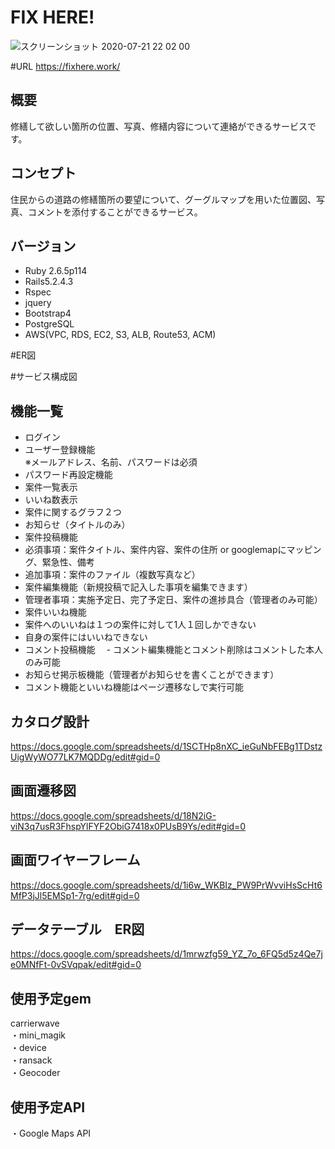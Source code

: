 # FIX HERE!
![スクリーンショット 2020-07-21 22 02 00](https://user-images.githubusercontent.com/63101140/88058041-e6296d00-cb9d-11ea-86ff-7381f5066d25.png)


#URL
https://fixhere.work/

## 概要<br>
修繕して欲しい箇所の位置、写真、修繕内容について連絡ができるサービスです。

## コンセプト<br>
住民からの道路の修繕箇所の要望について、グーグルマップを用いた位置図、写真、コメントを添付することができるサービス。

## バージョン<br>
- Ruby 2.6.5p114
- Rails5.2.4.3
- Rspec
- jquery
- Bootstrap4
- PostgreSQL
- AWS(VPC, RDS, EC2, S3, ALB, Route53, ACM)

#ER図

#サービス構成図

## 機能一覧
- ログイン
- ユーザー登録機能<br>
 ※メールアドレス、名前、パスワードは必須
- パスワード再設定機能
- 案件一覧表示
 - いいね数表示
 - 案件に関するグラフ２つ
 - お知らせ（タイトルのみ）
- 案件投稿機能
 - 必須事項：案件タイトル、案件内容、案件の住所 or googlemapにマッピング、緊急性、備考　
 - 追加事項：案件のファイル（複数写真など）
- 案件編集機能（新規投稿で記入した事項を編集できます）
 - 管理者事項：実施予定日、完了予定日、案件の進捗具合（管理者のみ可能）
- 案件いいね機能
 - 案件へのいいねは１つの案件に対して1人１回しかできない
 - 自身の案件にはいいねできない
- コメント投稿機能
　- コメント編集機能とコメント削除はコメントした本人のみ可能
- お知らせ掲示板機能（管理者がお知らせを書くことができます）
- コメント機能といいね機能はページ遷移なしで実行可能

## カタログ設計<br>
https://docs.google.com/spreadsheets/d/1SCTHp8nXC_ieGuNbFEBg1TDstzUigWyWO77LK7MQDDg/edit#gid=0

## 画面遷移図<br>
https://docs.google.com/spreadsheets/d/18N2iG-viN3q7usR3FhspYlFYF2ObiG7418x0PUsB9Ys/edit#gid=0

## 画面ワイヤーフレーム<br>
https://docs.google.com/spreadsheets/d/1i6w_WKBIz_PW9PrWvviHsScHt6MfP3jJl5EMSp1-7rg/edit#gid=0

## データテーブル　ER図<br>
https://docs.google.com/spreadsheets/d/1mrwzfg59_YZ_7o_6FQ5d5z4Qe7je0MNfFt-0vSVqpak/edit#gid=0


## 使用予定gem<br>
carrierwave<br>
・mini_magik<br>
・device<br>
・ransack<br>
・Geocoder<br>

## 使用予定API<br>
・Google Maps API
